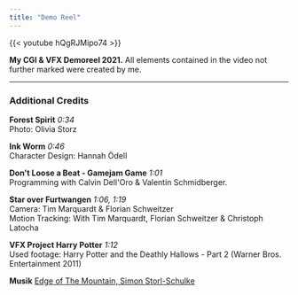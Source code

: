 ```yaml
---
title: "Demo Reel"
---
```


{{< youtube hQgRJMipo74 >}}

**My CGI & VFX Demoreel 2021.** All elements contained in the video not further marked were created by me.

---

### Additional Credits

**Forest Spirit** *0:34*<br>Photo: Olivia Storz

**Ink Worm** *0:46*<br>Character Design: Hannah Ödell

**Don't Loose a Beat - Gamejam Game** *1:01*<br>Programming with Calvin Dell'Oro & Valentin Schmidberger.

**Star over Furtwangen** *1:06, 1:19*<br>Camera: Tim Marquardt & Florian Schweitzer<br>
Motion Tracking: With Tim Marquardt, Florian Schweitzer & Christoph Latocha

**VFX Project Harry Potter** *1:12*<br>Used footage: Harry Potter and the Deathly Hallows - Part 2 (Warner Bros. Entertainment 2011)

**Musik** [Edge of The Mountain, Simon Storl-Schulke](../music)
